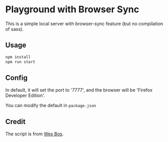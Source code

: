 # Playground with Browser Sync

This is a simple local server with browser-sync feature (but no compilation of sass).

## Usage

```bash
npm install
npm run start
```

## Config

In default, it will set the port to '7777', and the browser will be 'Firefox Developer Edition'.

You can modify the default in `package.json`

## Credit

The script is from [Wes Bos](https://github.com/wesbos).
